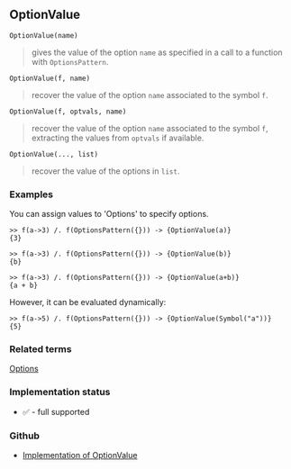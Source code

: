 ## OptionValue

```
OptionValue(name)
```

> gives the value of the option `name` as specified in a call to a function with `OptionsPattern`.

```
OptionValue(f, name)
```

> recover the value of the option `name` associated to the symbol `f`.

```
OptionValue(f, optvals, name)
```

> recover the value of the option `name` associated to the symbol `f`, extracting the values from `optvals` if available.

```
OptionValue(..., list)
```

> recover the value of the options in `list`.

### Examples

You can assign values to 'Options' to specify options.
    
```
>> f(a->3) /. f(OptionsPattern({})) -> {OptionValue(a)}
{3}

>> f(a->3) /. f(OptionsPattern({})) -> {OptionValue(b)}
{b}

>> f(a->3) /. f(OptionsPattern({})) -> {OptionValue(a+b)} 
{a + b}
```

However, it can be evaluated dynamically:

```
>> f(a->5) /. f(OptionsPattern({})) -> {OptionValue(Symbol("a"))}
{5}
```
     

### Related terms 
[Options](Options.md)

### Implementation status

* &#x2705; - full supported

### Github

* [Implementation of OptionValue](https://github.com/axkr/symja_android_library/blob/master/symja_android_library/matheclipse-core/src/main/java/org/matheclipse/core/builtin/PatternMatching.java#L1236) 
